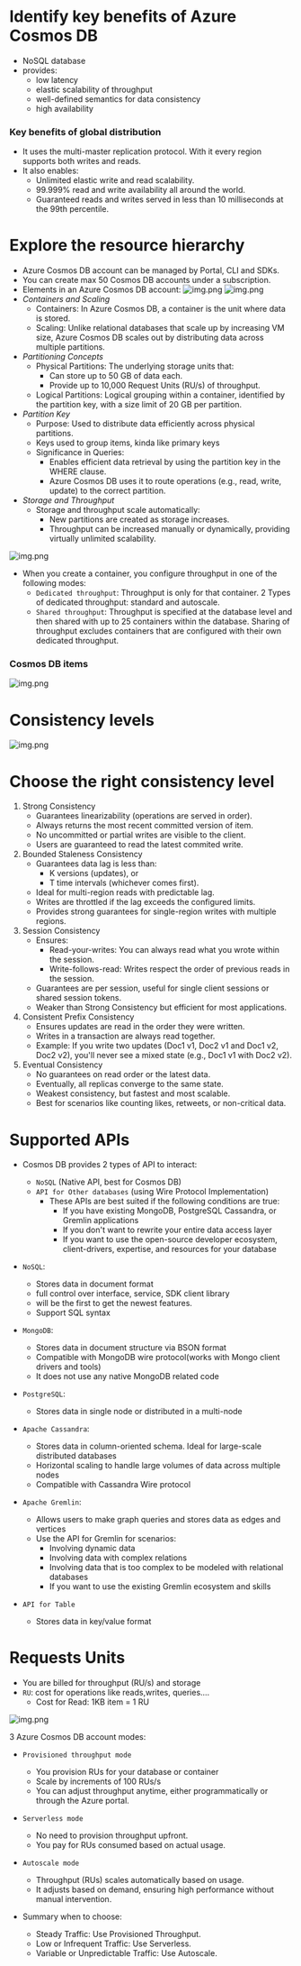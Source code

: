 # Identify key benefits of Azure Cosmos DB
- NoSQL database
- provides:
  - low latency
  - elastic scalability of throughput
  - well-defined semantics for data consistency
  - high availability

### Key benefits of global distribution
- It uses the multi-master replication protocol. With it every region supports both writes and reads.
- It also enables:
  - Unlimited elastic write and read scalability.
  - 99.999% read and write availability all around the world.
  - Guaranteed reads and writes served in less than 10 milliseconds at the 99th percentile.

# Explore the resource hierarchy
- Azure Cosmos DB account can be managed by Portal, CLI and SDKs.
- You can create max 50 Cosmos DB accounts under a subscription.
- Elements in an Azure Cosmos DB account:
![img.png](../../images/img26.png)
![img.png](../../images/img27.png)
- *Containers and Scaling*
   - Containers: In Azure Cosmos DB, a container is the unit where data is stored.
   - Scaling: Unlike relational databases that scale up by increasing VM size, Azure Cosmos DB scales out by distributing data across multiple partitions.
- *Partitioning Concepts*
  - Physical Partitions: The underlying storage units that:
    - Can store up to 50 GB of data each.
    - Provide up to 10,000 Request Units (RU/s) of throughput.
  - Logical Partitions: Logical grouping within a container, identified by the partition key, with a size limit of 20 GB per partition.
- *Partition Key*
  - Purpose: Used to distribute data efficiently across physical partitions.
  - Keys used to group items, kinda like primary keys
  - Significance in Queries:
    - Enables efficient data retrieval by using the partition key in the WHERE clause.
    - Azure Cosmos DB uses it to route operations (e.g., read, write, update) to the correct partition.
- *Storage and Throughput*
  - Storage and throughput scale automatically:
    - New partitions are created as storage increases.
    - Throughput can be increased manually or dynamically, providing virtually unlimited scalability.

![img.png](../../images/img30.png)
<br>


- When you create a container, you configure throughput in one of the following modes:
  - `Dedicated throughput`: Throughput is only for that container. 2 Types of dedicated throughput: standard and autoscale.
  - `Shared throughput`: Throughput is specified at the database level and then shared with up to 25 containers within the database. 
     Sharing of throughput excludes containers that are configured with their own dedicated throughput.

### Cosmos DB items
![img.png](../../images/img28.png)

# Consistency levels
![img.png](../../images/img29.png)

# Choose the right consistency level
1. Strong Consistency
   - Guarantees linearizability (operations are served in order).
   - Always returns the most recent committed version of item.
   - No uncommitted or partial writes are visible to the client.
   - Users are guaranteed to read the latest commited write.
2. Bounded Staleness Consistency
   - Guarantees data lag is less than:
     - K versions (updates), or
     - T time intervals (whichever comes first).
   - Ideal for multi-region reads with predictable lag.
   - Writes are throttled if the lag exceeds the configured limits.
   - Provides strong guarantees for single-region writes with multiple regions.
3. Session Consistency
   - Ensures:
     - Read-your-writes: You can always read what you wrote within the session.
     - Write-follows-read: Writes respect the order of previous reads in the session.
   - Guarantees are per session, useful for single client sessions or shared session tokens.
   - Weaker than Strong Consistency but efficient for most applications.
4. Consistent Prefix Consistency
   - Ensures updates are read in the order they were written.
   - Writes in a transaction are always read together.
   - Example: If you write two updates (Doc1 v1, Doc2 v1 and Doc1 v2, Doc2 v2), you'll never see a mixed state (e.g., Doc1 v1 with Doc2 v2).
5. Eventual Consistency
   - No guarantees on read order or the latest data.
   - Eventually, all replicas converge to the same state.
   - Weakest consistency, but fastest and most scalable.
   - Best for scenarios like counting likes, retweets, or non-critical data.

# Supported APIs
- Cosmos DB provides 2 types of API to interact:
  - `NoSQL` (Native API, best for Cosmos DB)
  - `API for Other databases` (using Wire Protocol Implementation)
    - These APIs are best suited if the following conditions are true:
      - If you have existing MongoDB, PostgreSQL Cassandra, or Gremlin applications
      - If you don't want to rewrite your entire data access layer
      - If you want to use the open-source developer ecosystem, client-drivers, expertise, and resources for your database

- `NoSQL`:
  - Stores data in document format
  - full control over interface, service, SDK client library
  - will be the first to get the newest features.
  - Support SQL syntax
- `MongoDB`:
  - Stores data in document structure via BSON format
  - Compatible with MongoDB wire protocol(works with Mongo client drivers and tools)
  - It does not use any native MongoDB related code
- `PostgreSQL`:
  - Stores data in single node or distributed in a multi-node
- `Apache Cassandra`:
  - Stores data in column-oriented schema. Ideal for large-scale distributed databases
  - Horizontal scaling to handle large volumes of data across multiple nodes
  - Compatible with Cassandra Wire protocol
- `Apache Gremlin`:
  - Allows users to make graph queries and stores data as edges and vertices
  - Use the API for Gremlin for scenarios:
    - Involving dynamic data
    - Involving data with complex relations
    - Involving data that is too complex to be modeled with relational databases
    - If you want to use the existing Gremlin ecosystem and skills
- `API for Table`
  - Stores data in key/value format

# Requests Units
- You are billed for throughput (RU/s) and storage
- `RU`: cost for operations like reads,writes, queries....
  - Cost for Read: 1KB item = 1 RU
  
![img.png](../../images2/img.png)

3 Azure Cosmos DB account modes:
- `Provisioned throughput mode`
  - You provision RUs for your database or container
  - Scale by increments of 100 RUs/s
  - You can adjust throughput anytime, either programmatically or through the Azure portal.
- `Serverless mode`
  - No need to provision throughput upfront.
  - You pay for RUs consumed based on actual usage.
- `Autoscale mode`
  - Throughput (RUs) scales automatically based on usage.
  - It adjusts based on demand, ensuring high performance without manual intervention.

- Summary when to choose: 
  - Steady Traffic: Use Provisioned Throughput.
  - Low or Infrequent Traffic: Use Serverless.
  - Variable or Unpredictable Traffic: Use Autoscale.